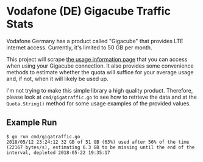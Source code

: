 # Vodafone (DE) Gigacube Traffic Stats

Vodafone Germany has a product called "Gigacube" that provides LTE internet access. Currently, it's limited to 50 GB per month.

This project will scrape [the usage information page](http://quickcheck.vodafone.de/) that you can access when using your Gigacube connection. It also provides some convenience methods to estimate whether the quota will suffice for your average usage and, if not, when it will likely be used up.

I'm not trying to make this simple library a high quality product. Therefore, please look at `cmd/gigatraffic.go` to see how to retrieve the data and at the `Quota.String()` method for some usage examples of the provided values.

## Example Run

```
$ go run cmd/gigatraffic.go 
2018/05/12 23:24:12 32 GB of 51 GB (63%) used after 56% of the time (22167 bytes/s), estimating 6.3 GB to be missing until the end of the interval, depleted 2018-05-22 19:35:17
```